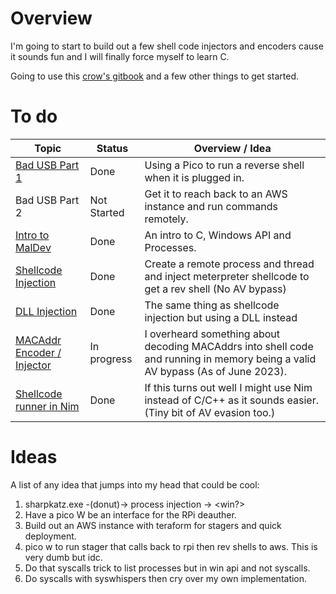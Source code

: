 # Overview
I'm going to start to build out a few shell code injectors and encoders cause it sounds fun and I will finally force myself to learn C.

Going to use this [crow's gitbook](https://crows-nest.gitbook.io/crows-nest/malware-development/getting-started-with-malware-development) and a few other things to get started.

# To do

|Topic|Status|Overview / Idea|
|-|-|----------|
|[Bad USB Part 1](./Bad%20USB%20part%201.md)|Done|Using a Pico to run a reverse shell when it is plugged in.|
|Bad USB Part 2|Not Started|Get it to reach back to an AWS instance and run commands remotely.|
|[Intro to MalDev](./Intro%20to%20MalDev.md)|Done|An intro to C, Windows API and Processes.|
|[Shellcode Injection](./Shellcode%20Injection.md)|Done|Create a remote process and thread and inject meterpreter shellcode to get a rev shell (No AV bypass)|
|[DLL Injection](./DLL%20Injection.md)|Done|The same thing as shellcode injection but using a DLL instead|
|[MACAddr Encoder / Injector](./Encoding%20Shellcode%20as%20MACAddrs.md)|In progress|I overheard something about decoding MACAddrs into shell code and running in memory being a valid AV bypass (As of June 2023).|
|[Shellcode runner in Nim](./Nim%20101.md)|Done|If this turns out well I might use Nim instead of C/C++ as it sounds easier. (Tiny bit of AV evasion too.) |

# Ideas
A list of any idea that jumps into my head that could be cool:
1. sharpkatz.exe -(donut)-> process injection -> <win?>
2. Have a pico W be an interface for the RPi deauther.
3. Build out an AWS instance with teraform for stagers and quick deployment.
4. pico w to run stager that calls back to rpi then rev shells to aws. This is very dumb but idc.
5. Do that syscalls trick to list processes but in win api and not syscalls.
6. Do syscalls with syswhispers then cry over my own implementation.
